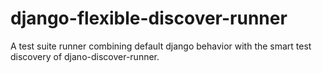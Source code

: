 django-flexible-discover-runner
===============================

A test suite runner combining default django behavior with the smart test discovery of djano-discover-runner.
